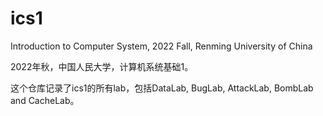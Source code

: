 # ics1
Introduction to Computer System, 2022 Fall, Renming University of China

2022年秋，中国人民大学，计算机系统基础1。

这个仓库记录了ics1的所有lab，包括DataLab, BugLab, AttackLab, BombLab and CacheLab。


